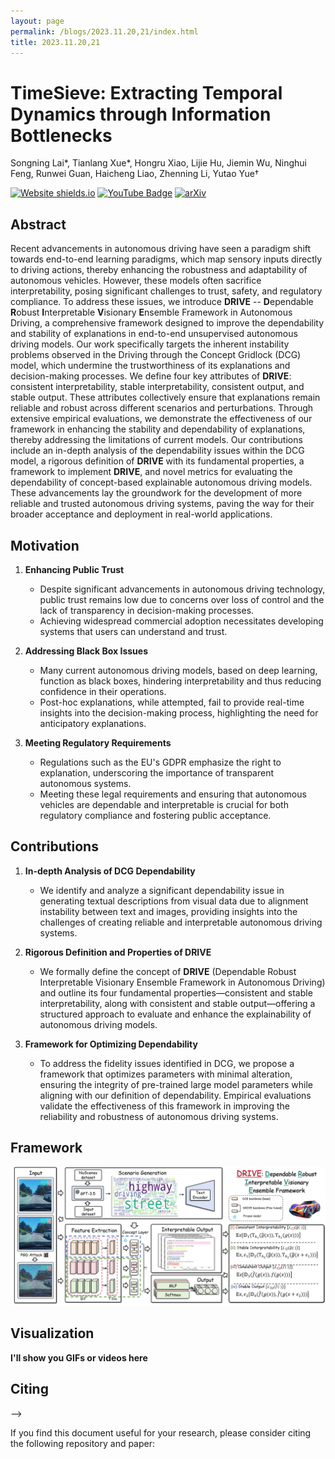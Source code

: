 ```yaml
---
layout: page
permalink: /blogs/2023.11.20,21/index.html
title: 2023.11.20,21
---
```



# TimeSieve: Extracting Temporal Dynamics through Information Bottlenecks

Songning Lai*, Tianlang Xue*, Hongru Xiao, Lijie Hu, Jiemin Wu, Ninghui Feng, Runwei Guan, Haicheng Liao, Zhenning Li, Yutao Yue†

[![Website shields.io](https://img.shields.io/website?url=http%3A//poco.is.tue.mpg.de)](https://NA) [![YouTube Badge](https://img.shields.io/badge/YouTube-Watch-red?style=flat-square&logo=youtube)](https://NA)  [![arXiv](https://img.shields.io/badge/arXiv-2406.05036-00ff00.svg)](https://arxiv.org/2406.05036)  

## Abstract

Recent advancements in autonomous driving have seen a paradigm shift towards end-to-end learning paradigms, which map sensory inputs directly to driving actions, thereby enhancing the robustness and adaptability of autonomous vehicles. However, these models often sacrifice interpretability, posing significant challenges to trust, safety, and regulatory compliance. To address these issues, we introduce **DRIVE** -- **D**ependable **R**obust **I**nterpretable **V**isionary **E**nsemble Framework in Autonomous Driving, a comprehensive framework designed to improve the dependability and stability of explanations in end-to-end unsupervised autonomous driving models.
Our work specifically targets the inherent instability problems observed in the Driving through the Concept Gridlock (DCG) model, which undermine the trustworthiness of its explanations and decision-making processes. We define four key attributes of **DRIVE**: consistent interpretability, stable interpretability, consistent output, and stable output. These attributes collectively ensure that explanations remain reliable and robust across different scenarios and perturbations.
Through extensive empirical evaluations, we demonstrate the effectiveness of our framework in enhancing the stability and dependability of explanations, thereby addressing the limitations of current models. Our contributions include an in-depth analysis of the dependability issues within the DCG model, a rigorous definition of **DRIVE** with its fundamental properties, a framework to implement **DRIVE**, and novel metrics for evaluating the dependability of concept-based explainable autonomous driving models.
These advancements lay the groundwork for the development of more reliable and trusted autonomous driving systems, paving the way for their broader acceptance and deployment in real-world applications.


## Motivation

1. **Enhancing Public Trust**
   - Despite significant advancements in autonomous driving technology, public trust remains low due to concerns over loss of control and the lack of transparency in decision-making processes.
   - Achieving widespread commercial adoption necessitates developing systems that users can understand and trust.

2. **Addressing Black Box Issues**
   - Many current autonomous driving models, based on deep learning, function as black boxes, hindering interpretability and thus reducing confidence in their operations.
   - Post-hoc explanations, while attempted, fail to provide real-time insights into the decision-making process, highlighting the need for anticipatory explanations.

3. **Meeting Regulatory Requirements**
   - Regulations such as the EU's GDPR emphasize the right to explanation, underscoring the importance of transparent autonomous systems.
   - Meeting these legal requirements and ensuring that autonomous vehicles are dependable and interpretable is crucial for both regulatory compliance and fostering public acceptance.


## Contributions

1. **In-depth Analysis of DCG Dependability**
   - We identify and analyze a significant dependability issue in generating textual descriptions from visual data due to alignment instability between text and images, providing insights into the challenges of creating reliable and interpretable autonomous driving systems.
   
2. **Rigorous Definition and Properties of DRIVE**
   - We formally define the concept of **DRIVE** (Dependable Robust Interpretable Visionary Ensemble Framework in Autonomous Driving) and outline its four fundamental properties—consistent and stable interpretability, along with consistent and stable output—offering a structured approach to evaluate and enhance the explainability of autonomous driving models.
   
3. **Framework for Optimizing Dependability**
   - To address the fidelity issues identified in DCG, we propose a framework that optimizes parameters with minimal alteration, ensuring the integrity of pre-trained large model parameters while aligning with our definition of dependability. Empirical evaluations validate the effectiveness of this framework in improving the reliability and robustness of autonomous driving systems.

## Framework

<p align="center">
  <img src="./framwork_all.png" alt="The Dependably Robust Interpretable Visionary Ensemble (DRIVE) model framework. The input is processed by a feature extractor and a temporal encoder, followed by a concept bottleneck with scenario encoding. The DRIVE model incorporates a multi-objective optimization process, balancing consistent interpretability (Ci), stable interpretability (Si), consistent output (Co), and stable output (So) through auxiliary loss functions. The model is trained using PGD to enhance robustness against perturbations while maintaining interpretability and predictive consistency.">
</p>

## Visualization

**I'll show you GIFs or videos here**



## Citing<a name="citing"></a>
-->


If you find this document useful for your research, please consider citing the following repository and paper:
```bibtex
```

